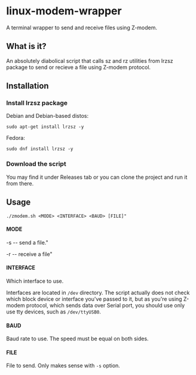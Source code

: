 # linux-modem-wrapper
A terminal wrapper to send and receive files using Z-modem.

## What is it?
An absolutely diabolical script that calls sz and rz utilities from lrzsz package to send or recieve a file using Z-modem protocol.

## Installation
### Install lrzsz package

Debian and Debian-based distos:

`sudo apt-get install lrzsz -y`

Fedora:

`sudo dnf install lrzsz -y`

### Download the script
You may find it under Releases tab or you can clone the project and run it from there.

## Usage
`./zmodem.sh <MODE> <INTERFACE> <BAUD> [FILE]"`

#### MODE
-s  -- send a file."

-r  -- receive a file"

#### INTERFACE
Which interface to use.

Interfaces are located in `/dev` directory. The script actually does not check which block device or interface you've passed to it, but as you're using Z-modem protocol, which sends data over Serial port, you should use only use tty devices, such as `/dev/ttyUSB0`.

#### BAUD
Baud rate to use. The speed must be equal on both sides.

#### FILE
File to send. Only makes sense with `-s` option.
